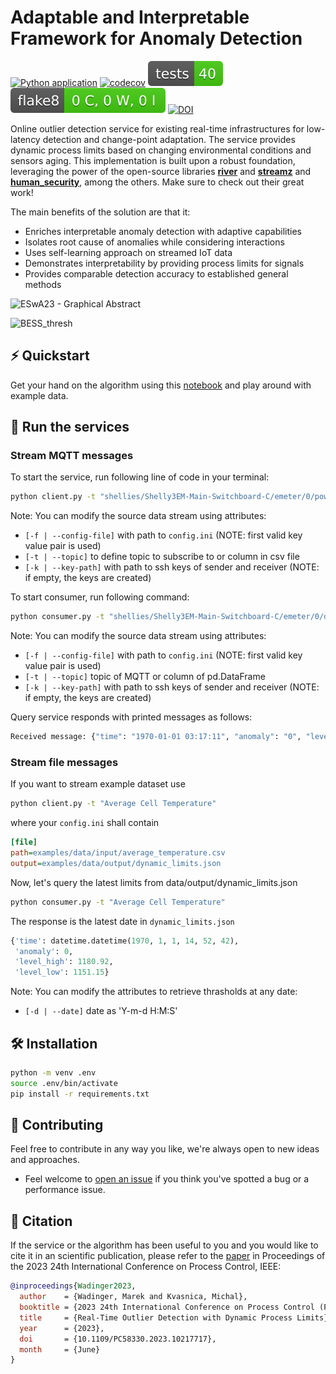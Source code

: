 # Adaptable and Interpretable Framework for Anomaly Detection

<!-- markdownlint-disable MD013 -->
[![Python application](https://github.com/MarekWadinger/online_outlier_detection/actions/workflows/python-app.yml/badge.svg)](https://github.com/MarekWadinger/online_outlier_detection/actions/workflows/python-app.yml)
[![codecov](https://codecov.io/gh/MarekWadinger/online_outlier_detection/branch/main/graph/badge.svg?token=BIS0A7CF1F)](https://codecov.io/gh/MarekWadinger/online_outlier_detection)
[![Test Status](/reports/test-badge.svg)](https://htmlpreview.github.io/?https://github.com/MarekWadinger/online_outlier_detection/blob/main/reports/junit/report/index.html)
[![Flake8 Status](/reports/flake8-badge.svg)](https://htmlpreview.github.io/?https://github.com/MarekWadinger/online_outlier_detection/blob/main/reports/flake8/report/index.html)
[![DOI](https://zenodo.org/badge/DOI/10.1109/PC58330.2023.10217717.svg)](https://doi.org/10.1109/PC58330.2023.10217717)
<!-- markdownlint-enable MD013 -->

Online outlier detection service for existing real-time infrastructures for
low-latency detection and change-point adaptation.
The service provides dynamic process limits based on changing environmental
conditions and sensors aging. This implementation is built upon a robust
foundation, leveraging the power of the open-source libraries
**[river](https://github.com/online-ml/river)**
and **[streamz](https://github.com/python-streamz/streamz)** and
**[human_security](https://github.com/mdipierro/human_security)**, among the
others. Make sure to check out their great work!

The main benefits of the  solution are that it:

* Enriches interpretable anomaly detection with adaptive capabilities
* Isolates root cause of anomalies while considering interactions
* Uses self-learning approach on streamed IoT data
* Demonstrates interpretability by providing process limits for signals
* Provides comparable detection accuracy to established general methods

![ESwA23 - Graphical Abstract]([https://github.com/MarekWadinger/online_outlier_detection/assets/50716630/68049357-9fdf-43db-8144-ef86403606ef](https://github.com/MarekWadinger/online_outlier_detection/blob/main/publications/ESwA2023/figures/ESwA23%20-%20Graphical%20Abstract.pdf))

![BESS_thresh]([https://github.com/MarekWadinger/online_outlier_detection/assets/50716630/6c2da80b-ee2b-46f0-8aa1-3bdace9f3229](https://github.com/MarekWadinger/online_outlier_detection/blob/main/publications/ESwA2023/figures/TERRA_thresh_4days.pdf))

## ⚡️ Quickstart

Get your hand on the algorithm using this
[notebook](https://github.com/MarekWadinger/online_outlier_detection/blob/main/examples/01_univariate_pc_2023.ipynb)
and play around with example data.

## 🏃 Run the services

### Stream MQTT messages

To start the service, run following line of code in your terminal:

```bash
python client.py -t "shellies/Shelly3EM-Main-Switchboard-C/emeter/0/power"
```

Note: You can modify the source data stream using attributes:

* `[-f | --config-file]` with path to `config.ini`
(NOTE: first valid key value pair is used)
* `[-t | --topic]` to define topic to subscribe to or column in csv file
* `[-k | --key-path]` with path to ssh keys of sender and receiver
(NOTE: if empty, the keys are created)

To start consumer, run following command:

<!-- markdownlint-disable MD013 -->
```bash
python consumer.py -t "shellies/Shelly3EM-Main-Switchboard-C/emeter/0/dynamic_limits"
```
<!-- markdownlint-enable MD013 -->

Note: You can modify the source data stream using attributes:

* `[-f | --config-file]` with path to `config.ini`
(NOTE: first valid key value pair is used)
* `[-t | --topic]` topic of MQTT or column of pd.DataFrame
* `[-k | --key-path]` with path to ssh keys of sender and receiver
(NOTE: if empty, the keys are created)

Query service responds with printed messages as follows:

<!-- markdownlint-disable MD013 -->
```bash
Received message: {"time": "1970-01-01 03:17:11", "anomaly": "0", "level_high":"658.396223558289", "level_low": "635.8731097750442"}
```
<!-- markdownlint-enable MD013 -->

### Stream file messages

If you want to stream example dataset use

```bash
python client.py -t "Average Cell Temperature"
```

where your `config.ini` shall contain

```ini
[file]
path=examples/data/input/average_temperature.csv
output=examples/data/output/dynamic_limits.json
```

Now, let's query the latest limits from data/output/dynamic_limits.json

```bash
python consumer.py -t "Average Cell Temperature"
```

The response is the latest date in `dynamic_limits.json`

```python
{'time': datetime.datetime(1970, 1, 1, 14, 52, 42),
 'anomaly': 0,
 'level_high': 1180.92,
 'level_low': 1151.15}
```

Note: You can modify the attributes to retrieve thrasholds at any date:

* `[-d | --date]` date as 'Y-m-d H:M:S'

## 🛠 Installation

```bash
python -m venv .env
source .env/bin/activate
pip install -r requirements.txt
```

## 👐 Contributing

Feel free to contribute in any way you like, we're always open to new ideas and
approaches.

* Feel welcome to
[open an issue](https://github.com/MarekWadinger/online_outlier_detection/issues/new/choose)
if you think you've spotted a bug or a performance issue.

## 💬 Citation

If the service or the algorithm has been useful to you and you would like to
cite it in an scientific publication, please refer to the
[paper](https://doi.org/10.5281/zenodo.8128206)
in Proceedings of the 2023 24th International Conference on Process Control,
IEEE:

```bibtex
@inproceedings{Wadinger2023,
  author    = {Wadinger, Marek and Kvasnica, Michal},
  booktitle = {2023 24th International Conference on Process Control (PC)},
  title     = {Real-Time Outlier Detection with Dynamic Process Limits},
  year      = {2023},
  doi       = {10.1109/PC58330.2023.10217717},
  month     = {June}
}
```

<!--
## 📝 License

This algorithm is free and open-source software licensed under the []().
  -->
